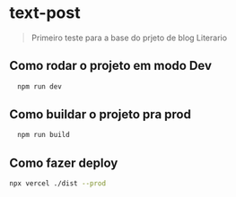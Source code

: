 # text-post
> Primeiro teste para a base do prjeto de blog Literario

## Como rodar o projeto em modo Dev
```sh
  npm run dev
```
## Como buildar o projeto pra prod
```sh
  npm run build
```
## Como fazer deploy
```sh
npx vercel ./dist --prod
```